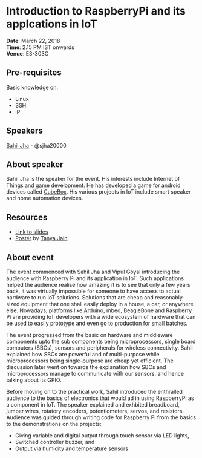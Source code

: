 # Introduction to RaspberryPi and its applcations in IoT

**Date**: March 22, 2018  
**Time**: 2.15 PM IST onwards  
**Venue**: E3-303C  

## Pre-requisites
Basic knowledge on:
- Linux
- SSH
- IP

## Speakers

[Sahil Jha](https://github.com/sjha2000) - @sjha20000

## About speaker

Sahil Jha is the speaker for the event. His interests include Internet of Things and game development. 
He has developed a game for android devices called [CubeBox](https://github.com/sjha2000/CubeBox). His various projects in IoT include smart speaker and home automation devices. 

## Resources
- [Link to slides](https://goo.gl/RXa4qC)
- [Poster](https://github.com/asetalias/Logistics-and-Event-Contributions/Events/2017-18/Mar22%20RaspberryPi/poster.jpg) by [Tanya Jain](https://github.com/Tanya-Jain)

## About event

The event commenced with Sahil Jha and Vipul Goyal introducing the audience with Raspberry Pi and its application in IoT. Such applications helped the audience realise how amazing it is to see that only a few years back, it was virtually impossible for someone to have access to actual hardware to run IoT solutions. Solutions that are cheap and 
reasonably-sized equipment that one shall easily deploy in a house, a car, or anywhere else. Nowadays, platforms 
like Arduino, mbed, BeagleBone and Raspberry Pi are providing IoT developers with a wide ecosystem of hardware that 
can be used to easily prototype and even go to production for small batches.

The event progressed from the basic on hardware and middleware components upto the sub components being microprocessors, single board computers (SBCs), sensors and peripherals for wireless connectivity. Sahil explained how SBCs are powerful and of multi-purpose while microprocessors being single-purpose are cheap yet efficient. The discussion later went on towards the explanation how SBCs and microprocessors manage to communicate with our sensors, and hence talking about its GPIO. 

Before moving on to the practical work, Sahil introduced the enthralled audience to the basics of electronics that would ad in using RaspberryPi as a component in IoT. The speaker explained and exhbited breadboard, jumper wires, rotatory encoders, potentiometers, servos, and resistors. Audience was guided through writing code for Raspberry Pi from the basics to the demonstrations on the projects:
- Giving variable and digital output through touch sensor via LED lights,
- Switched controller buzzer, and
- Output via humidity and temperature sensors


